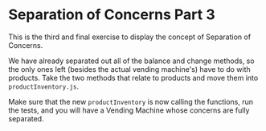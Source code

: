 # Separation of Concerns Part 3

This is the third and final exercise to display the concept of Separation of Concerns.

We have already separated out all of the balance and change methods, so the only ones left \(besides the actual vending machine's\) have to do with products. Take the two methods that relate to products and move them into `productInventory.js`.

Make sure that the new `productInventory` is now calling the functions, run the tests, and you will have a Vending Machine whose concerns are fully separated.

